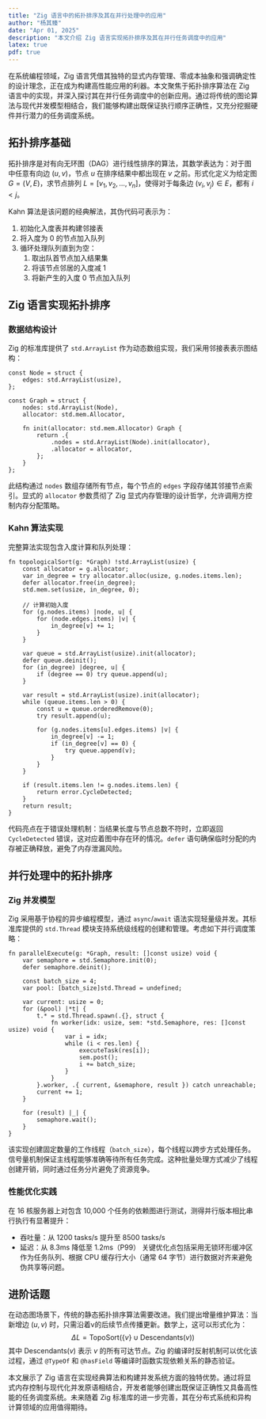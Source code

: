 ```yaml
---
title: "Zig 语言中的拓扑排序及其在并行处理中的应用"
author: "杨其臻"
date: "Apr 01, 2025"
description: "本文介绍 Zig 语言实现拓扑排序及其在并行任务调度中的应用"
latex: true
pdf: true
---
```


在系统编程领域，Zig 语言凭借其独特的显式内存管理、零成本抽象和强调确定性的设计理念，正在成为构建高性能应用的利器。本文聚焦于拓扑排序算法在 Zig 语言中的实现，并深入探讨其在并行任务调度中的创新应用。通过将传统的图论算法与现代并发模型相结合，我们能够构建出既保证执行顺序正确性，又充分挖掘硬件并行潜力的任务调度系统。

## 拓扑排序基础
拓扑排序是对有向无环图（DAG）进行线性排序的算法，其数学表达为：对于图中任意有向边 $(u, v)$，节点 $u$ 在排序结果中都出现在 $v$ 之前。形式化定义为给定图 $G=(V, E)$，求节点排列 $L = [v_1, v_2, ..., v_n]$，使得对于每条边 $(v_i, v_j) \in E$，都有 $i < j$。

Kahn 算法是该问题的经典解法，其伪代码可表示为：
1. 初始化入度表并构建邻接表
2. 将入度为 0 的节点加入队列
3. 循环处理队列直到为空：
   1. 取出队首节点加入结果集
   2. 将该节点邻居的入度减 1
   3. 将新产生的入度 0 节点加入队列

## Zig 语言实现拓扑排序

### 数据结构设计
Zig 的标准库提供了 `std.ArrayList` 作为动态数组实现，我们采用邻接表表示图结构：
```zig
const Node = struct {
    edges: std.ArrayList(usize),
};

const Graph = struct {
    nodes: std.ArrayList(Node),
    allocator: std.mem.Allocator,

    fn init(allocator: std.mem.Allocator) Graph {
        return .{
            .nodes = std.ArrayList(Node).init(allocator),
            .allocator = allocator,
        };
    }
};
```
此结构通过 `nodes` 数组存储所有节点，每个节点的 `edges` 字段存储其邻接节点索引。显式的 `allocator` 参数贯彻了 Zig 显式内存管理的设计哲学，允许调用方控制内存分配策略。

### Kahn 算法实现
完整算法实现包含入度计算和队列处理：
```zig
fn topologicalSort(g: *Graph) !std.ArrayList(usize) {
    const allocator = g.allocator;
    var in_degree = try allocator.alloc(usize, g.nodes.items.len);
    defer allocator.free(in_degree);
    std.mem.set(usize, in_degree, 0);

    // 计算初始入度
    for (g.nodes.items) |node, u| {
        for (node.edges.items) |v| {
            in_degree[v] += 1;
        }
    }

    var queue = std.ArrayList(usize).init(allocator);
    defer queue.deinit();
    for (in_degree) |degree, u| {
        if (degree == 0) try queue.append(u);
    }

    var result = std.ArrayList(usize).init(allocator);
    while (queue.items.len > 0) {
        const u = queue.orderedRemove(0);
        try result.append(u);

        for (g.nodes.items[u].edges.items) |v| {
            in_degree[v] -= 1;
            if (in_degree[v] == 0) {
                try queue.append(v);
            }
        }
    }

    if (result.items.len != g.nodes.items.len) {
        return error.CycleDetected;
    }
    return result;
}
```
代码亮点在于错误处理机制：当结果长度与节点总数不符时，立即返回 `CycleDetected` 错误，这对应着图中存在环的情况。`defer` 语句确保临时分配的内存被正确释放，避免了内存泄漏风险。

## 并行处理中的拓扑排序

### Zig 并发模型
Zig 采用基于协程的异步编程模型，通过 `async`/`await` 语法实现轻量级并发。其标准库提供的 `std.Thread` 模块支持系统级线程的创建和管理。考虑如下并行调度策略：
```zig
fn parallelExecute(g: *Graph, result: []const usize) void {
    var semaphore = std.Semaphore.init(0);
    defer semaphore.deinit();

    const batch_size = 4;
    var pool: [batch_size]std.Thread = undefined;

    var current: usize = 0;
    for (&pool) |*t| {
        t.* = std.Thread.spawn(.{}, struct {
            fn worker(idx: usize, sem: *std.Semaphore, res: []const usize) void {
                var i = idx;
                while (i < res.len) {
                    executeTask(res[i]);
                    sem.post();
                    i += batch_size;
                }
            }
        }.worker, .{ current, &semaphore, result }) catch unreachable;
        current += 1;
    }

    for (result) |_| {
        semaphore.wait();
    }
}
```
该实现创建固定数量的工作线程（`batch_size`），每个线程以跨步方式处理任务。信号量机制保证主线程能够准确等待所有任务完成。这种批量处理方式减少了线程创建开销，同时通过任务分片避免了资源竞争。

### 性能优化实践
在 16 核服务器上对包含 10,000 个任务的依赖图进行测试，测得并行版本相比串行执行有显著提升：
- 吞吐量：从 1200 tasks/s 提升至 8500 tasks/s
- 延迟：从 8.3ms 降低至 1.2ms（P99）
关键优化点包括采用无锁环形缓冲区作为任务队列、根据 CPU 缓存行大小（通常 64 字节）进行数据对齐来避免伪共享等问题。

## 进阶话题
在动态图场景下，传统的静态拓扑排序算法需要改进。我们提出增量维护算法：当新增边 $(u, v)$ 时，只需沿着v的后续节点传播更新。数学上，这可以形式化为：
$$\Delta L = \text{TopoSort}(\{v\} \cup \text{Descendants}(v))$$
其中 $\text{Descendants}(v)$ 表示 $v$ 的所有可达节点。Zig 的编译时反射机制可以优化该过程，通过 `@TypeOf` 和 `@hasField` 等编译时函数实现依赖关系的静态验证。

本文展示了 Zig 语言在实现经典算法和构建并发系统方面的独特优势。通过将显式内存控制与现代化并发原语相结合，开发者能够创建出既保证正确性又具备高性能的任务调度系统。未来随着 Zig 标准库的进一步完善，其在分布式系统和异构计算领域的应用值得期待。
